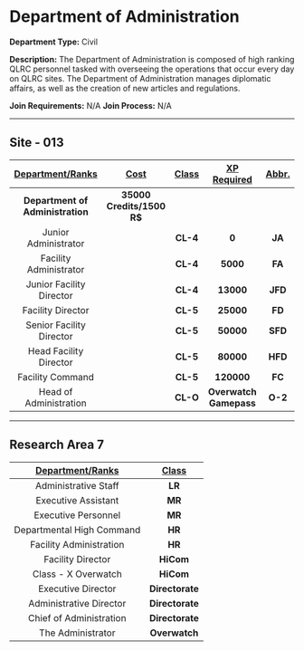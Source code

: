 # Department of Administration

**Department Type:** Civil

**Description:** The Department of Administration is composed of high ranking QLRC personnel tasked with overseeing the operations that occur every day on QLRC sites. The Department of Administration manages diplomatic affairs, as well as the creation of new articles and regulations.

**Join Requirements:** N/A
**Join Process:** N/A

---

## Site - 013

| **<ins>Department/Ranks</ins>** | **<ins>Cost</ins>** | **<ins>Class</ins>** | **<ins>XP Required</ins>** | **<ins>Abbr.</ins>** |
|:---:|:---:|:---:|:---:|:---:|
| **Department of Administration** | **35000 Credits/1500 R$** |  |  |  |
| Junior Administrator |  | **CL-4** | **0** | **JA** |
| Facility Administrator |  | **CL-4** | **5000** | **FA** |
| Junior Facility Director |  | **CL-4** | **13000** | **JFD** |
| Facility Director |  | **CL-5** | **25000** | **FD** |
| Senior Facility Director |  | **CL-5** | **50000** | **SFD** |
| Head Facility Director |  | **CL-5** | **80000** | **HFD** |
| Facility Command |  | **CL-5** | **120000** | **FC** |
| Head of Administration |  | **CL-O** | **Overwatch Gamepass** | **O-2** |

---

## Research Area 7
| **<ins>Department/Ranks</ins>** | **<ins>Class</ins>** |
|:---:|:---:|
| Administrative Staff | **LR** |
| Executive Assistant | **MR** |
| Executive Personnel | **MR** |
| Departmental High Command | **HR** |
| Facility Administration | **HR** |
| Facility Director | **HiCom** |
| Class - X Overwatch | **HiCom** |
| Executive Director | **Directorate** |
| Administrative Director | **Directorate** |
| Chief of Administration | **Directorate** |
| The Administrator | **Overwatch** |